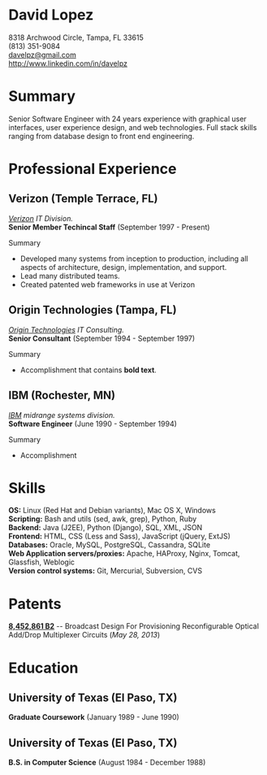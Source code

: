 # David Lopez
8318 Archwood Circle, Tampa, FL 33615  
(813) 351-9084  
davelpz@gmail.com  
http://www.linkedin.com/in/davelpz

# Summary
Senior Software Engineer with 24 years experience  with graphical  user interfaces, user experience design, and web technologies.  Full stack skills ranging from database design to front end engineering.

# Professional Experience
## Verizon (Temple Terrace, FL)
*[Verizon](http://verizon.com) IT Division.*  
**Senior Member Techincal Staff** (September 1997 - Present)

Summary
- Developed many systems from inception to production, including all aspects of architecture, design, implementation, and support.
- Lead many distributed teams.
- Created patented web frameworks in use at Verizon

## Origin Technologies (Tampa, FL)
*[Origin Technologies](http://www.origintechnologies.com/) IT Consulting.*  
**Senior Consultant** (September 1994 - September 1997)

Summary

- Accomplishment that contains **bold text**.

## IBM (Rochester, MN)
*[IBM](http://www.ibm.com) midrange systems division.*  
**Software Engineer** (June 1990 - September 1994)

Summary
- Accomplishment

# Skills
**OS:** Linux (Red Hat and Debian variants), Mac OS X, Windows  
**Scripting:**  Bash and utils (sed, awk, grep), Python, Ruby  
**Backend:** Java (J2EE), Python (Django), SQL, XML, JSON  
**Frontend:** HTML, CSS (Less and Sass), JavaScript (jQuery, ExtJS)  
**Databases:** Oracle, MySQL, PostgreSQL, Cassandra, SQLite  
**Web Application servers/proxies:** Apache, HAProxy, Nginx, Tomcat, Glassfish, Weblogic  
**Version control systems:** Git, Mercurial, Subversion, CVS

# Patents
**[8,452,861 B2](http://patft.uspto.gov/netacgi/nph-Parser?Sect1=PTO2&Sect2=HITOFF&p=1&u=%2Fnetahtml%2FPTO%2Fsearch-bool.html&r=1&f=G&l=50&co1=AND&d=PTXT&s1=8452861.PN.&OS=PN/8452861&RS=PN/8452861)** -- Broadcast Design For Provisioning Reconfigurable Optical Add/Drop Multiplexer Circuits (*May 28, 2013*)

# Education
## University of Texas (El Paso, TX)
**Graduate Coursework** (January 1989 - June 1990)
## University of Texas (El Paso, TX)
**B.S. in Computer Science** (August 1984 - December 1988)





